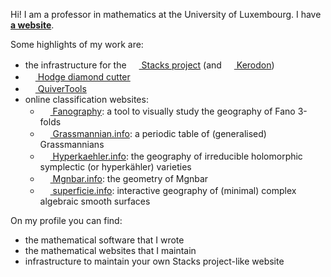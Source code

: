 Hi! I am a professor in mathematics at the University of Luxembourg. I have [**a website**](https://pbelmans.ncag.info).

Some highlights of my work are:
* the infrastructure for the [<img src="https://stacks.math.columbia.edu/static/stacks.ico" width="16"> Stacks project](https://stacks.math.columbia.edu) (and [<img src="https://kerodon.net/static/kerodon.ico" width="16"> Kerodon](https://kerodon.net))
* [<img src="https://cutter.ncag.info/_static/favicon.ico" width="16"> Hodge diamond cutter](https://cutter.ncag.info)
* [<img src="https://pbelmans.ncag.info/assets/favicon-quivertools.png" width="16"> QuiverTools](https://quiver.tools)
* online classification websites:
  - [<img src="https://www.fanography.info/static/favicon.png" width="16"> Fanography](https://fanography.info): a tool to visually study the geography of Fano 3-folds
  - [<img src="https://www.grassmannian.info/static/apple-touch-icon.png" width="16"> Grassmannian.info](https://grassmannian.info): a periodic table of (generalised) Grassmannians
  - [<img src="https://www.hyperkaehler.info/static/apple-touch-icon.png" width="16"> Hyperkaehler.info](https://hyperkaehler.info): the geography of irreducible holomorphic symplectic (or hyperkähler) varieties
  - [<img src="https://mgnbar.info/assets/img/apple-touch-icon.png" width="16"> Mgnbar.info](https://mgnbar.info): the geometry of Mgnbar
  - [<img src="https://superficie.info/apple-touch-icon.png" width="16"> superficie.info](https://superficie.info): interactive geography of (minimal) complex algebraic smooth surfaces

On my profile you can find:
* the mathematical software that I wrote
* the mathematical websites that I maintain
* infrastructure to maintain your own Stacks project-like website
